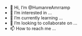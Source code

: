 - 👋 Hi, I’m @HumanreAmrramp
- 👀 I’m interested in ...
- 🌱 I’m currently learning ...
- 💞️ I’m looking to collaborate on ...
- 📫 How to reach me ...

<!---
HumanreAmrramp/HumanreAmrramp is a ✨ special ✨ repository because its `README.md` (this file) appears on your GitHub profile.
You can click the Preview link to take a look at your changes.
--->

